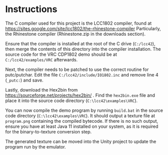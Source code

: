 # Instructions

The C compiler used for this project is the LCC1802 compiler, found at https://sites.google.com/site/lcc1802/the-rhinestone-compiler
Particularly, the Rhinestone compiler (Rhinestone.zip in the downloads section).

Ensure that the compiler is installed at the root of the C drive (`C:/lcc42`), then merge the contents of this directory into the compiler installation. The source code for the VRC CDP1802 demo should be at `C:/lcc42/examples/VRC` afterwards.

Next, the compiler needs to be patched to use the correct routine for putc/putchar. Edit the file `C:/lcc42/include/IO1802.inc` and remove line 4 (`_putc:`) and save.

Lastly, download the Hex2bin from https://sourceforge.net/projects/hex2bin/ . Find the `hex2bin.exe` file and place it into the source code directory (`C:\lcc42\examples\VRC`).

You can now compile the demo program by running `build.bat` in the source code  directory (`C:\lcc42\examples\VRC`). It should output a texture file at `program.png` containing the compiled bytecode. If there is no such output, ensure you have at least Java 11 installed on your system, as it is required for the binary-to-texture conversion step.

The generated texture can be moved into the Unity project to update the program run by the emulator.
